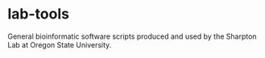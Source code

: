 # lab-tools
General bioinformatic software scripts produced and used by the Sharpton Lab at Oregon State University.
